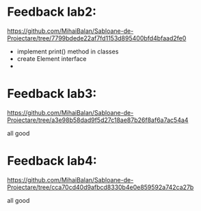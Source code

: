 # Feedback lab2:
https://github.com/MihaiBalan/Sabloane-de-Proiectare/tree/7799bdede22af7fd1153d895400bfd4bfaad2fe0

- implement print() method in classes
- create Element interface
- 
# Feedback lab3:
https://github.com/MihaiBalan/Sabloane-de-Proiectare/tree/a3e98b58dad9f5d27c18ae87b26f8af6a7ac54a4

all good

# Feedback lab4:
https://github.com/MihaiBalan/Sabloane-de-Proiectare/tree/cca70cd40d9afbcd8330b4e0e859592a742ca27b

all good
